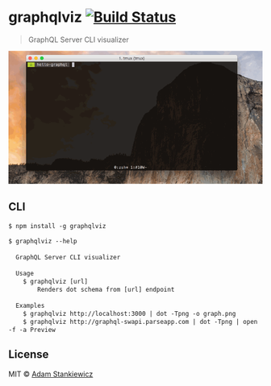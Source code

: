 # graphqlviz [![Build Status](https://travis-ci.org/sheerun/graphqlviz.svg?branch=master)](https://travis-ci.org/sheerun/graphqlviz)

> GraphQL Server CLI visualizer

![](demo.gif)

## CLI

```
$ npm install -g graphqlviz
```

```
$ graphqlviz --help

  GraphQL Server CLI visualizer

  Usage
    $ graphqlviz [url]
        Renders dot schema from [url] endpoint

  Examples
    $ graphqlviz http://localhost:3000 | dot -Tpng -o graph.png
    $ graphqlviz http://graphql-swapi.parseapp.com | dot -Tpng | open -f -a Preview

```


## License

MIT © [Adam Stankiewicz](https://sheerun.net)
